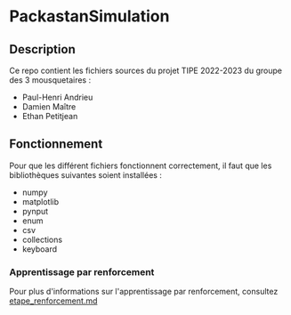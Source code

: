 # PackastanSimulation

## Description

Ce repo contient les fichiers sources du projet TIPE 2022-2023 du groupe des 3 mousquetaires :

* Paul-Henri Andrieu
* Damien Maître
* Ethan Petitjean

## Fonctionnement

Pour que les différent fichiers fonctionnent correctement, il faut que les bibliothèques suivantes soient installées :

* numpy
* matplotlib
* pynput
* enum
* csv
* collections
* keyboard

### Apprentissage par renforcement

Pour plus d'informations sur l'apprentissage par renforcement, consultez [etape_renforcement.md](https://github.com/3Mousquetaires/PackastanSimulation/blob/main/etape_apprentissage.md)
